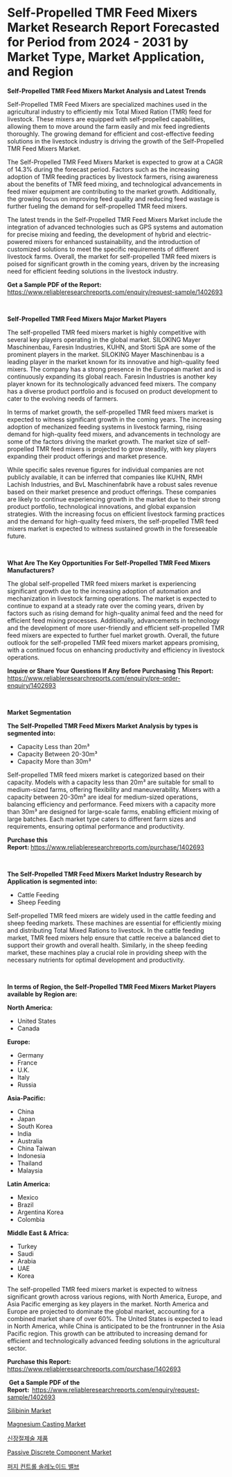 <p><h1>Self-Propelled TMR Feed Mixers Market Research Report Forecasted for Period from 2024 -  2031 by Market Type, Market Application, and Region</h1></p><p><strong>Self-Propelled TMR Feed Mixers Market Analysis and Latest Trends</strong></p>
<p><p>Self-Propelled TMR Feed Mixers are specialized machines used in the agricultural industry to efficiently mix Total Mixed Ration (TMR) feed for livestock. These mixers are equipped with self-propelled capabilities, allowing them to move around the farm easily and mix feed ingredients thoroughly. The growing demand for efficient and cost-effective feeding solutions in the livestock industry is driving the growth of the Self-Propelled TMR Feed Mixers Market.</p><p>The Self-Propelled TMR Feed Mixers Market is expected to grow at a CAGR of 14.3% during the forecast period. Factors such as the increasing adoption of TMR feeding practices by livestock farmers, rising awareness about the benefits of TMR feed mixing, and technological advancements in feed mixer equipment are contributing to the market growth. Additionally, the growing focus on improving feed quality and reducing feed wastage is further fueling the demand for self-propelled TMR feed mixers.</p><p>The latest trends in the Self-Propelled TMR Feed Mixers Market include the integration of advanced technologies such as GPS systems and automation for precise mixing and feeding, the development of hybrid and electric-powered mixers for enhanced sustainability, and the introduction of customized solutions to meet the specific requirements of different livestock farms. Overall, the market for self-propelled TMR feed mixers is poised for significant growth in the coming years, driven by the increasing need for efficient feeding solutions in the livestock industry.</p></p>
<p><strong>Get a Sample PDF of the Report:&nbsp;</strong> <a href="https://www.reliableresearchreports.com/enquiry/request-sample/1402693">https://www.reliableresearchreports.com/enquiry/request-sample/1402693</a></p>
<p>&nbsp;</p>
<p><strong>Self-Propelled TMR Feed Mixers Major Market Players</strong></p>
<p><p>The self-propelled TMR feed mixers market is highly competitive with several key players operating in the global market. SILOKING Mayer Maschinenbau, Faresin Industries, KUHN, and Storti SpA are some of the prominent players in the market. SILOKING Mayer Maschinenbau is a leading player in the market known for its innovative and high-quality feed mixers. The company has a strong presence in the European market and is continuously expanding its global reach. Faresin Industries is another key player known for its technologically advanced feed mixers. The company has a diverse product portfolio and is focused on product development to cater to the evolving needs of farmers.</p><p>In terms of market growth, the self-propelled TMR feed mixers market is expected to witness significant growth in the coming years. The increasing adoption of mechanized feeding systems in livestock farming, rising demand for high-quality feed mixers, and advancements in technology are some of the factors driving the market growth. The market size of self-propelled TMR feed mixers is projected to grow steadily, with key players expanding their product offerings and market presence.</p><p>While specific sales revenue figures for individual companies are not publicly available, it can be inferred that companies like KUHN, RMH Lachish Industries, and BvL Maschinenfabrik have a robust sales revenue based on their market presence and product offerings. These companies are likely to continue experiencing growth in the market due to their strong product portfolio, technological innovations, and global expansion strategies. With the increasing focus on efficient livestock farming practices and the demand for high-quality feed mixers, the self-propelled TMR feed mixers market is expected to witness sustained growth in the foreseeable future.</p></p>
<p>&nbsp;</p>
<p><strong>What Are The Key Opportunities For Self-Propelled TMR Feed Mixers Manufacturers?</strong></p>
<p><p>The global self-propelled TMR feed mixers market is experiencing significant growth due to the increasing adoption of automation and mechanization in livestock farming operations. The market is expected to continue to expand at a steady rate over the coming years, driven by factors such as rising demand for high-quality animal feed and the need for efficient feed mixing processes. Additionally, advancements in technology and the development of more user-friendly and efficient self-propelled TMR feed mixers are expected to further fuel market growth. Overall, the future outlook for the self-propelled TMR feed mixers market appears promising, with a continued focus on enhancing productivity and efficiency in livestock operations.</p></p>
<p><strong>Inquire or Share Your Questions If Any Before Purchasing This Report:</strong> <a href="https://www.reliableresearchreports.com/enquiry/pre-order-enquiry/1402693">https://www.reliableresearchreports.com/enquiry/pre-order-enquiry/1402693</a></p>
<p>&nbsp;</p>
<p><strong>Market Segmentation</strong></p>
<p><strong>The Self-Propelled TMR Feed Mixers Market Analysis by types is segmented into:</strong></p>
<p><ul><li>Capacity Less than 20m³</li><li>Capacity Between 20-30m³</li><li>Capacity More than 30m³</li></ul></p>
<p><p>Self-propelled TMR feed mixers market is categorized based on their capacity. Models with a capacity less than 20m³ are suitable for small to medium-sized farms, offering flexibility and maneuverability. Mixers with a capacity between 20-30m³ are ideal for medium-sized operations, balancing efficiency and performance. Feed mixers with a capacity more than 30m³ are designed for large-scale farms, enabling efficient mixing of large batches. Each market type caters to different farm sizes and requirements, ensuring optimal performance and productivity.</p></p>
<p><strong>Purchase this Report:&nbsp;</strong><a href="https://www.reliableresearchreports.com/purchase/1402693">https://www.reliableresearchreports.com/purchase/1402693</a></p>
<p>&nbsp;</p>
<p><strong>The Self-Propelled TMR Feed Mixers Market Industry Research by Application is segmented into:</strong></p>
<p><ul><li>Cattle Feeding</li><li>Sheep Feeding</li></ul></p>
<p><p>Self-propelled TMR feed mixers are widely used in the cattle feeding and sheep feeding markets. These machines are essential for efficiently mixing and distributing Total Mixed Rations to livestock. In the cattle feeding market, TMR feed mixers help ensure that cattle receive a balanced diet to support their growth and overall health. Similarly, in the sheep feeding market, these machines play a crucial role in providing sheep with the necessary nutrients for optimal development and productivity.</p></p>
<p>&nbsp;</p>
<p><strong>In terms of Region, the Self-Propelled TMR Feed Mixers Market Players available by Region are:</strong></p>
<p>
    <p> <strong> North America: </strong>
        <ul>
            <li>United States</li>
            <li>Canada</li>
        </ul>
        </p> 
    <p> <strong> Europe: </strong>
        <ul>
            <li>Germany</li>
            <li>France</li>
            <li>U.K.</li>
            <li>Italy</li>
            <li>Russia</li>
        </ul>
        </p> 
    <p> <strong> Asia-Pacific: </strong>
        <ul>
            <li>China</li>
            <li>Japan</li>
            <li>South Korea</li>
            <li>India</li>
            <li>Australia</li>
            <li>China Taiwan</li>
            <li>Indonesia</li>
            <li>Thailand</li>
            <li>Malaysia</li>
        </ul>
        </p> 
    <p> <strong> Latin America: </strong>
        <ul>
            <li>Mexico</li>
            <li>Brazil</li>
            <li>Argentina Korea</li>
            <li>Colombia</li>
        </ul>
        </p> 
    <p> <strong> Middle East & Africa: </strong>
        <ul>
            <li>Turkey</li>
            <li>Saudi</li>
            <li>Arabia</li>
            <li>UAE</li>
            <li>Korea</li>
        </ul>
    </p>
    </p>
<p><p>The self-propelled TMR feed mixers market is expected to witness significant growth across various regions, with North America, Europe, and Asia Pacific emerging as key players in the market. North America and Europe are projected to dominate the global market, accounting for a combined market share of over 60%. The United States is expected to lead in North America, while China is anticipated to be the frontrunner in the Asia Pacific region. This growth can be attributed to increasing demand for efficient and technologically advanced feeding solutions in the agricultural sector.</p></p>
<p><strong>Purchase this Report: </strong><a href="https://www.reliableresearchreports.com/purchase/1402693">https://www.reliableresearchreports.com/purchase/1402693</a></p>
<p>&nbsp;<strong>Get a Sample PDF of the Report:&nbsp;&nbsp;</strong><a href="https://www.reliableresearchreports.com/enquiry/request-sample/1402693">https://www.reliableresearchreports.com/enquiry/request-sample/1402693</a></p>
<p><strong></strong></p>
<p><p><a href="https://view.publitas.com/reportprime-1/silibinin-market-size-furnishes-valuable-information-encompassing-market-share-market-trends-and-projections-spanning-from-2024-to-2031/">Silibinin Market</a></p><p><a href="https://view.publitas.com/reportprime-1/magnesium-casting-market-centers-on-aspects-such-as-market-growth-market-share-market-opportunity-and-projected-forecasts-spanning-from-2024-to-2031/">Magnesium Casting Market</a></p><p><a href="https://medium.com/@louisa_aug08/%EC%9D%BC%EB%A0%88%EC%98%A4%EC%8A%A4%ED%86%A0%EB%AF%B8-%EC%A0%9C%ED%92%88-%EC%8B%9C%EC%9E%A5-%EC%A2%85%EB%A5%98-%EC%9D%91%EC%9A%A9-%EB%B0%8F-%EC%A7%80%EB%A6%AC%EB%B3%84-%EC%A2%85%ED%95%A9-%ED%8F%89%EA%B0%80-de919e1c06f4">신장절제술 제품</a></p><p><a href="https://github.com/ChiragRp1/Market-Research-Report-List-3/blob/main/passive-discrete-component-market.md">Passive Discrete Component Market</a></p><p><a href="https://medium.com/@kenza.eliraki/%EC%A0%95%ED%99%94-%EC%A0%9C%EC%96%B4-%EC%86%94%EB%A0%88%EB%85%B8%EC%9D%B4%EB%93%9C-%EB%B0%B8%EB%B8%8C-%EC%8B%9C%EC%9E%A5%EC%9D%80-%EC%8B%9C%EC%9E%A5-%EC%A0%90%EC%9C%A0%EC%9C%A8-%EC%8B%9C%EC%9E%A5-%ED%8A%B8%EB%A0%8C%EB%93%9C-%EB%B0%8F-%EC%8B%9C%EC%9E%A5-%EC%84%B1%EC%9E%A5%EC%97%90-%EB%8C%80%ED%95%9C-%EC%A0%95%EB%B3%B4%EB%A5%BC-%EC%A0%9C%EA%B3%B5%ED%95%A9%EB%8B%88%EB%8B%A4-72b6672daac9">퍼지 컨트롤 솔레노이드 밸브</a></p></p>